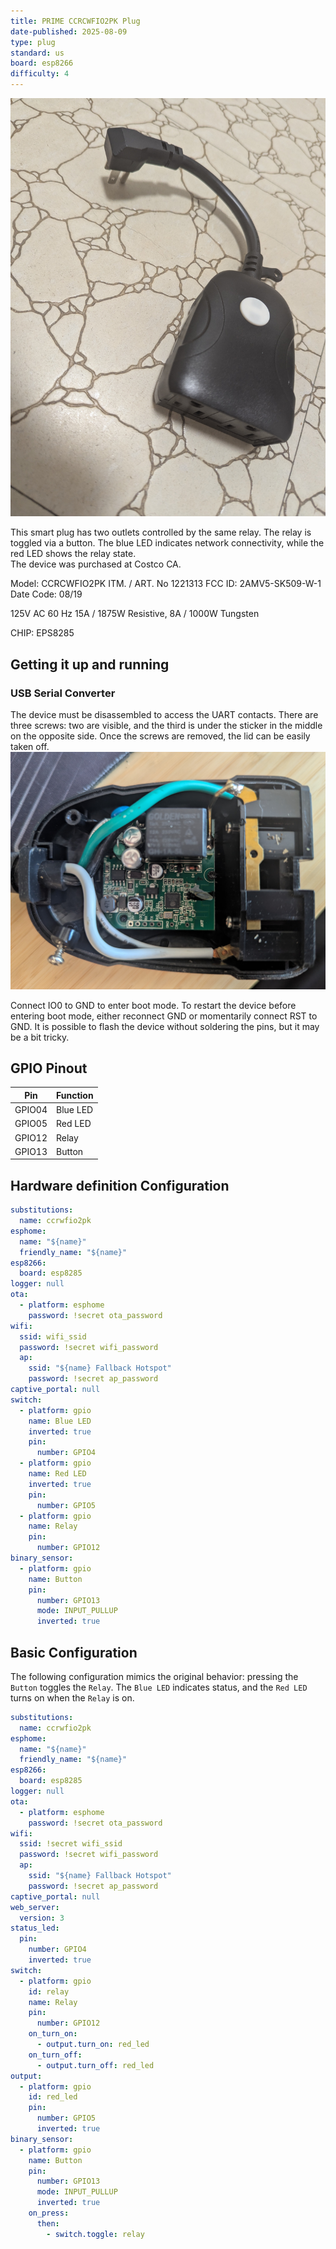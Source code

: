 ```yaml
---
title: PRIME CCRCWFIO2PK Plug
date-published: 2025-08-09
type: plug
standard: us
board: esp8266
difficulty: 4
---
```


![alt text](CCRCWFIO2PK.jpg "PRIME CCRCWFIO2PK Plug")

This smart plug has two outlets controlled by the same relay. The relay is toggled via a button. The blue LED indicates
network connectivity, while the red LED shows the relay state.  
The device was purchased at Costco CA.

Model: CCRCWFIO2PK
ITM. / ART. No 1221313
FCC ID: 2AMV5-SK509-W-1
Date Code: 08/19

125V AC 60 Hz
15A / 1875W Resistive, 8A / 1000W Tungsten

CHIP: EPS8285

## Getting it up and running

### USB Serial Converter

The device must be disassembled to access the UART contacts. There are three screws: two are visible, and the third is
under the sticker in the middle on the opposite side. Once the screws are removed, the lid can be easily taken off.  
![alt text](CCRCWFIO2PK-disassembled.jpg "PRIME CCRCWFIO2PK Plug disassembled")

Connect IO0 to GND to enter boot mode. To restart the device before entering boot mode, either reconnect GND or
momentarily connect RST to GND. It is possible to flash the device without soldering the pins, but it may be a bit
tricky.

## GPIO Pinout

| Pin    | Function |
| ------ | -------- |
| GPIO04 | Blue LED |
| GPIO05 | Red LED  |
| GPIO12 | Relay    |
| GPIO13 | Button   |

## Hardware definition Configuration

```yaml
substitutions:
  name: ccrwfio2pk
esphome:
  name: "${name}"
  friendly_name: "${name}"
esp8266:
  board: esp8285
logger: null
ota:
  - platform: esphome
    password: !secret ota_password
wifi:
  ssid: wifi_ssid
  password: !secret wifi_password
  ap:
    ssid: "${name} Fallback Hotspot"
    password: !secret ap_password
captive_portal: null
switch:
  - platform: gpio
    name: Blue LED
    inverted: true
    pin:
      number: GPIO4
  - platform: gpio
    name: Red LED
    inverted: true
    pin:
      number: GPIO5
  - platform: gpio
    name: Relay
    pin:
      number: GPIO12
binary_sensor:
  - platform: gpio
    name: Button
    pin:
      number: GPIO13
      mode: INPUT_PULLUP
      inverted: true
```

## Basic Configuration

The following configuration mimics the original behavior: pressing the `Button` toggles the `Relay`. The `Blue LED`
indicates status, and the `Red LED` turns on when the `Relay` is on.

```yaml
substitutions:
  name: ccrwfio2pk
esphome:
  name: "${name}"
  friendly_name: "${name}"
esp8266:
  board: esp8285
logger: null
ota:
  - platform: esphome
    password: !secret ota_password
wifi:
  ssid: !secret wifi_ssid
  password: !secret wifi_password
  ap:
    ssid: "${name} Fallback Hotspot"
    password: !secret ap_password
captive_portal: null
web_server:
  version: 3
status_led:
  pin:
    number: GPIO4
    inverted: true
switch:
  - platform: gpio
    id: relay
    name: Relay
    pin:
      number: GPIO12
    on_turn_on:
      - output.turn_on: red_led
    on_turn_off:
      - output.turn_off: red_led
output:
  - platform: gpio
    id: red_led
    pin:
      number: GPIO5
      inverted: true
binary_sensor:
  - platform: gpio
    name: Button
    pin:
      number: GPIO13
      mode: INPUT_PULLUP
      inverted: true
    on_press:
      then:
        - switch.toggle: relay
```
